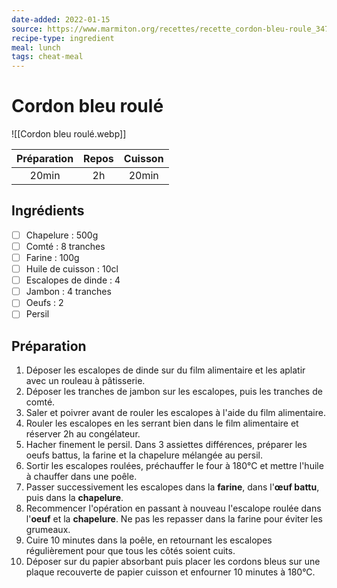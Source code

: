 ```yaml
---
date-added: 2022-01-15
source: https://www.marmiton.org/recettes/recette_cordon-bleu-roule_347516.aspx
recipe-type: ingredient
meal: lunch
tags: cheat-meal
---
```


# Cordon bleu roulé

![[Cordon bleu roulé.webp]]

| Préparation | Repos | Cuisson |
|:-----------:|:-----:|:-------:|
|    20min    |  2h   |  20min  |

## Ingrédients

- [ ] Chapelure : 500g
- [ ] Comté : 8 tranches
- [ ] Farine : 100g
- [ ] Huile de cuisson : 10cl
- [ ] Escalopes de dinde : 4
- [ ] Jambon : 4 tranches
- [ ] Oeufs : 2
- [ ] Persil

## Préparation

1. Déposer les escalopes de dinde sur du film alimentaire et les aplatir avec un rouleau à pâtisserie.
2. Déposer les tranches de jambon sur les escalopes, puis les tranches de comté.
3. Saler et poivrer avant de rouler les escalopes à l'aide du film alimentaire.
4. Rouler les escalopes en les serrant bien dans le film alimentaire et réserver 2h au congélateur.
5. Hacher finement le persil. Dans 3 assiettes différences, préparer les oeufs battus, la farine et la chapelure mélangée au persil.
6. Sortir les escalopes roulées, préchauffer le four à 180°C et mettre l'huile à chauffer dans une poêle.
7. Passer successivement les escalopes dans la **farine**, dans l'**œuf battu**, puis dans la **chapelure**.
8. Recommencer l'opération en passant à nouveau l'escalope roulée dans l'**oeuf** et la **chapelure**. Ne pas les repasser dans la farine pour éviter les grumeaux.
9. Cuire 10 minutes dans la poêle, en retournant les escalopes régulièrement pour que tous les côtés soient cuits.
10. Déposer sur du papier absorbant puis placer les cordons bleus sur une plaque recouverte de papier cuisson et enfourner 10 minutes à 180°C.
